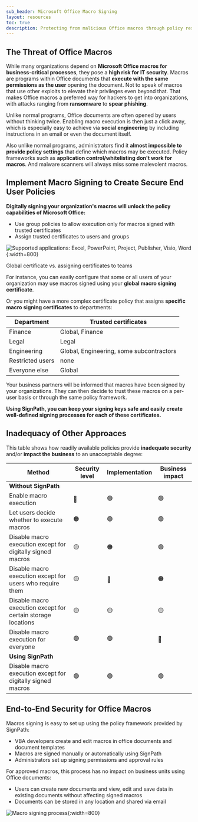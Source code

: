 ```yaml
---
sub_header: Microsoft Office Macro Signing
layout: resources
toc: true
description: Protecting from malicious Office macros through policy restrictions and signing
---
```


## The Threat of Office Macros

While many organizations depend on **Microsoft Office macros for business-critical processes**, they pose a **high risk for IT security**. Macros are programs within Office documents that **execute with the same permissions as the user** opening the document. Not to speak of macros that use other exploits to elevate their privileges even beyond that. That makes Office macros a preferred way for hackers to get into organizations, with attacks ranging from **ransomware** to **spear phishing**.

Unlike normal programs, Office documents are often opened by users without thinking twice. Enabling macro execution is then just a click away, which is especially easy to achieve via **social engineering** by including instructions in an email or even the document itself. 

Also unlike normal programs, administrators find it **almost impossible to provide policy settings** that define which macros may be executed. Policy frameworks such as **application control/whitelisting don't work for macros**. And malware scanners will always miss some malevolent macros.

## Implement Macro Signing to Create Secure End User Policies

**Digitally signing your organization's macros will unlock the policy capabilities of Microsoft Office:**

* Use group policies to allow execution only for macros signed with trusted certificates
* Assign trusted certificates to users and groups

![Supported applications: Excel, PowerPoint, Project, Publisher, Visio, Word](/assets/img/features/office-supported-apps.png){:width=800}

<div class="panel tip" markdown="1">
<div class="panel-header">Global certificate vs. assigning certificates to teams</div>

For instance, you can easily configure that some or all users of your organization may use macros signed using your **global macro signing certificate**.

Or you might have a more complex certificate policy that assigns **specific macro signing certificates** to departments:

| Department       | Trusted certificates
|------------------|---------------------------------------------------------
| Finance          | Global, Finance
| Legal            | Legal
| Engineering      | Global, Engineering, some subcontractors
| Restricted users | none
| Everyone else    | Global

Your business partners will be informed that macros have been signed by your organizations. They can then decide to trust these macros on a per-user basis or through the same policy framework.

</div>

**Using SignPath, you can keep your signing keys safe and easily create well-defined signing processes for each of these certificates.**

## Inadequacy of Other Approaces

This table shows how readily available policies provide **inadequate security** and/or **impact the business** to an unacceptable degree:

| Method                                                       | Security level  | Implementation  | Business impact |
|--------------------------------------------------------------|-----------------|-----------------|-----------------|
| **Without SignPath**                                                                                               |
| Enable macro execution                                       | 🔴             | 🟢              | 🟢             | This should never be enabled
| Let users decide whether to execute macros                   | 🟠             | 🟢              | 🟢             | You cannot rely on users _always_ making the right decision
| Disable macro execution except for digitally signed macros   | 🟡             | 🟠              | 🟢             | Adequate private key security requires dedicated hardware, plus you need a reliable and auditable process
| Disable macro execution except for users who require them    | 🟡             | 🔴              | 🟠             | Each of these users still poses a risk, and they often add up
| Disable macro execution except for certain storage locations | 🟡             | 🟡              | 🟡             | This will mitigate direct internet/email attacks, but still any user can drop a malicious document in a trusted location
| Disable macro execution for everyone                         | 🟢             | 🟢              | 🔴             | Very safe but often unrealistic 
| **Using SignPath**                                                                                                 |
| Disable macro execution except for digitally signed macros   | 🟢             | 🟢              | 🟢             | Easily implement a secure signing process using an authorization and approval framework, and never worry about bad user choices again!

## End-to-End Security for Office Macros

Macros signing is easy to set up using the policy framework provided by SignPath:

* VBA developers create and edit macros in office documents and document templates 
* Macros are signed manually or automatically using SignPath
* Administrators set up signing permissions and approval rules

For approved macros, this process has no impact on business units using Office documents:

* Users can create new documents and view, edit and save data in existing documents without affecting signed macros
* Documents can be stored in any location and shared via email

![Macro signing process](/assets/img/features/macro-signing-process.png){:width=800}
